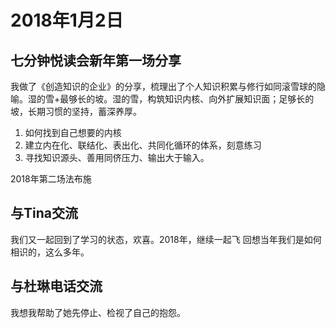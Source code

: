 # 2018年1月2日

## 七分钟悦读会新年第一场分享
我做了《创造知识的企业》的分享，梳理出了个人知识积累与修行如同滚雪球的隐喻。湿的雪+最够长的坡。湿的雪，构筑知识内核、向外扩展知识面；足够长的坡，长期习惯的坚持，蓄深养厚。
1. 如何找到自己想要的内核
2. 建立内在化、联结化、表出化、共同化循环的体系，刻意练习
3. 寻找知识源头、善用同侪压力、输出大于输入。

2018年第二场法布施

## 与Tina交流
我们又一起回到了学习的状态，欢喜。2018年，继续一起飞
回想当年我们是如何相识的，这么多年。

## 与杜琳电话交流
我想我帮助了她先停止、检视了自己的抱怨。
